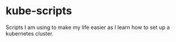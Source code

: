 # kube-scripts
Scripts I am using to make my life easier as I learn how to set up a kubernetes cluster.
